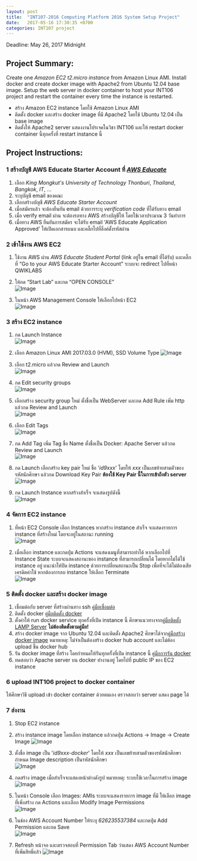```yaml
---
layout: post
title:  "INT107-2016 Computing Platform 2016 System Setup Project"
date:   2017-05-16 17:30:35 +0700
categories: INT107 project
---
```


Deadline: May 26, 2017 Midnight

## Project Summary:

Create one _Amazon EC2 t2.micro instance_ from Amazon Linux AMI. Install docker and create docker image with Apache2 from Ubuntu 12.04 base image. Setup the web server in docker container to host your INT106 project and restart the container every time the instance is restarted.

- สร้าง Amazon EC2 instance โดยใช้ Amazon Linux AMI   
- ติดตั้ง docker และสร้าง docker image ที่มี Apache2 โดยใช้ Ubuntu 12.04 เป็น base image   
- ติดตั้งให้ Apache2 server แสดงงานโปรเจคในวิชา INT106 และให้ restart docker container นี้ทุกครั้งที่ restart  instance นี้   

## Project Instructions:

### 1 สร้างบัญชี AWS Educate Starter Account ที่ [_AWS Educate_][AWS-apply]   

1. เลือก _King Mongkut's University of Technology Thonburi_, _Thailand_, _Bangkok_, _IT_, ...   
2. ระบุบัญชี email ของคณะ   
3. เลือกสร้างบัญชี _AWS Educate Starter Account_   
4. เมื่อสมัครแล้ว จะต้องยืนยัน email ด้วยการระบุ _verification code_ ที่ได้รับทาง email   
5. เมื่อ verify email ผ่าน จะต้องรอทาง AWS สร้างบัญชีให้ โดยใช้เวลาประมาณ 3 วันทำการ   
6. เมื่อทาง ​AWS ยืนยันการสมัคร จะได้รับ email 'AWS Educate Application Approved' ให้เปิดเอกสารแนบ และคลิ๊กไปที่ลิ้งค์ตั้งรหัสผ่าน

### 2 เข้าใช้งาน AWS EC2   
1. ใช้งาน AWS ผ่าน _AWS Educate Student Portal_ (link อยู่ใน email ที่ได้รับ) และคลิ๊กที่ “Go to your AWS Educate Starter Account” ระบบจะ redirect ไปที่หน้า QWIKLABS   
2. ให้กด “Start Lab” และกด “OPEN CONSOLE”   
		![Image][QWIKLABS]

3. ในหน้า AWS Management Console ให้เลือกไปหน้า EC2   
		![Image][AWS-Services]

### 3 สร้าง EC2 instance   
1. กด Launch Instance   
		![Image][AWS-create1]

2. เลือก Amazon Linux AMI 2017.03.0 (HVM), SSD Volume Type
		![Image][AWS-create2]

3. เลือก t2.micro แล้วกด Review and Launch  
		![Image][AWS-create3]

4. กด Edit security groups   
		![Image][AWS-create4]

5. เลือกสร้าง security group ใหม่ ตั้งชื่อเป็น WebServer และกด Add Rule เพิ่ม http แล้วกด Review and Launch   
		![Image][AWS-create5]

6. เลือก Edit Tags   
		![Image][AWS-create6]

7. กด Add Tag เพิ่ม Tag ชื่อ Name ตั้งชื่อเป็น Docker: Apache Server แล้วกด Review and Launch   
		![Image][AWS-create7]

8. กด Launch เลือกสร้าง key pair ใหม่ ชื่อ '_id9xxx_' โดยให้ _xxx_ เป็นเลขท้ายสามตัวของรหัสนักศึกษา แล้วกด Download Key Pair **ต้องใช้ Key Pair นี้ในการเข้าถึงตัว server**   
		![Image][AWS-create8]

9. กด Launch Instance หากสร้างสำเร็จ จะแสดงรูปดังนี้   
		![Image][AWS-create9]

### 4 จัดการ EC2 instance 
1. ที่หน้า EC2 Console เลือก Instances หากสร้าง instance สำเร็จ จะแสดงรายการ instance ที่สร้างใหม่ โดยจะอยู่ในสถานะ running   
 		![Image][AWS-manage1]

2. เมื่อเลือก instance และกดปุ่ม Actions จะแสดงเมนูที่สามารถทำได้ หากเลือกไปที่ Instance State ระบบจะแสดงสถานะของ instance ที่สามารถเปลี่ยนได้ โดยหากไม่ได้ใช้ instance อยู่ แนะนำให้ปิด instance ด้วยการเปลี่ยนสถานะเป็น Stop เพื่อที่จะได้ไม่ต้องเสียเครดิตค่าใช้ หากต้องการลบ instance ให้เลือก Terminate  
 		![Image][AWS-manage2]

### 5 ติดตั้ง docker และสร้าง docker image
1. เชื่อมต่อกับ server ที่สร้างผ่านทาง ssh [คู่มือเชื่อมต่อ][AWS-accessinginstances]   
2. ติดตั้ง docker [คู่มือติดตั้ง docker][AWS-installdockerguide]   
3. ตั้งค่าให้ run docker service ทุกครั้งที่เปิด instance นี้ ศึกษาแนวทางจาก[คู่มือติดตั้ง LAMP Server][AWS-installLAMPguide] **ไม่ต้องติดตั้งตามคู่มือ!**   
4. สร้าง docker image จาก Ubuntu 12.04 และติดตั้ง Apache2 ศึกษาได้จาก[คู่มือสร้าง docker image][AWS-createdockerimage] หมายเหตุ: ไม่จำเป็นต้องสร้าง docker hub account และไม่ต้อง upload ขึ้น docker hub
5. รัน docker image ที่สร้าง โดยกำหนดให้รันทุกครั้งที่เปิด instance นี้ [คู่มือการรัน docker][docker-run]
6. ทดสอบว่า Apache server บน docker ทำงานอยู่ โดยไปที่ public IP ของ EC2 instance

### 6 upload INT106 project to docker container

ให้ศึกษาวิธี upload เข้า docker container ด้วยตนเอง ตรวจสอบว่า server แสดง page ได้

### 7 ส่งงาน
1. Stop EC2 instance
2. สร้าง instance image โดยเลือก instance แล้วกดปุ่ม Actions -> Image -> Create Image
		![Image][AWS-createimage1]  

3. ตั้งชื่อ image เป็น '_id9xxx-docker_' โดยให้ _xxx_ เป็นเลขท้ายสามตัวของรหัสนักศึกษา กำหนด Image description เป็นรหัสนักศึกษา   
		![Image][AWS-createimage2]  

4. กดสร้าง image เมื่อสำเร็จจะแสดงหน้าต่างดังรูป หมายเหตุ: ระบบใช้เวลาในการสร้าง image 
		![Image][AWS-createimage3]  

5. ในหน้า Console เลือก Images: AMIs ระบบจะแสดงรายการ image ที่มี ให้เลือก image ที่เพิ่งสร้าง กด Actions และเลือก Modify Image Permissions   
		![Image][AWS-createimage4]  

6. ในช่อง AWS Account Number ให้ระบุ _626235537384_ และกดปุ่ม Add Permission และกด Save  
		![Image][AWS-createimage5]  

7. Refresh หน้าจอ และตรวจสอบที่ Permission Tab ว่าแสดง AWS Account Number ที่เพิ่มสิทธิ์แล้ว
		![Image][AWS-createimage6]  



[AWS-apply]: https://www.awseducate.com/Application?apptype=student
[QWIKLABS]: /assets/2016_INT107_Project_QWIKLABS2.png
[AWS-accessinginstances]: http://docs.aws.amazon.com/AWSEC2/latest/UserGuide/AccessingInstances.html
[AWS-installdockerguide]: http://docs.aws.amazon.com/AmazonECS/latest/developerguide/docker-basics.html#install_docker
[AWS-installLAMPguide]: http://docs.aws.amazon.com/AWSEC2/latest/UserGuide/install-LAMP.html
[AWS-createdockerimage]: http://docs.aws.amazon.com/AmazonECS/latest/developerguide/docker-basics.html#docker_hub_create_upload
[docker-run]: https://docs.docker.com/engine/reference/run/#restart-policies---restart


[AWS-Services]: /assets/2016_INT107_Project_AWS_services2.png
[AWS-create1]: /assets/2016_INT107_Project_AWS_create_instance1.png
[AWS-create2]: /assets/2016_INT107_Project_AWS_create_instance2.png
[AWS-create3]: /assets/2016_INT107_Project_AWS_create_instance3.png
[AWS-create4]: /assets/2016_INT107_Project_AWS_create_instance4.png
[AWS-create5]: /assets/2016_INT107_Project_AWS_create_instance5.png
[AWS-create6]: /assets/2016_INT107_Project_AWS_create_instance6.png
[AWS-create7]: /assets/2016_INT107_Project_AWS_create_instance7.png
[AWS-create8]: /assets/2016_INT107_Project_AWS_create_instance8.png
[AWS-create9]: /assets/2016_INT107_Project_AWS_create_instance9.png
[AWS-manage1]: /assets/2016_INT107_Project_AWS_instance_management1.png
[AWS-manage2]: /assets/2016_INT107_Project_AWS_instance_management2.png
[AWS-createimage1]: /assets/2016_INT107_Project_AWS_create_image1.png
[AWS-createimage2]: /assets/2016_INT107_Project_AWS_create_image2.png
[AWS-createimage3]: /assets/2016_INT107_Project_AWS_create_image3.png
[AWS-createimage4]: /assets/2016_INT107_Project_AWS_create_image4.png
[AWS-createimage5]: /assets/2016_INT107_Project_AWS_create_image5.png
[AWS-createimage6]: /assets/2016_INT107_Project_AWS_create_image6.png

